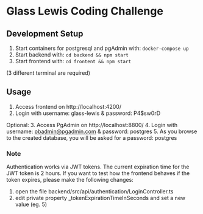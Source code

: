 # Glass Lewis Coding Challenge

## Development Setup

1. Start containers for postgresql and pgAdmin with: ```docker-compose up```
2. Start backend with: ```cd backend && npm start```
3. Start frontend with: ```cd frontent && npm start```

(3 different terminal are required)

## Usage
1. Access frontend on http://localhost:4200/
2. Login with username: glass-lewis & password: P4$sw0rD

Optional:
3. Access PgAdmin on http://localhost:8800/
4. Login with username: pbadmin@pgadmin.com & password: postgres
5. As you browse to the created database, you will be asked for a password: postgres

### Note
Authentication works via JWT tokens. The current expiration time for the JWT token is 2 hours.
If you want to test how the frontend behaves if the token expires, please make the following changes:
1. open the file backend/src/api/authentication/LoginController.ts
2. edit private property _tokenExpirationTimeInSeconds and set a new value (eg. 5)
